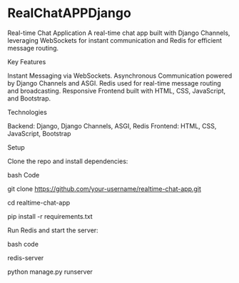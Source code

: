 # RealChatAPPDjango
Real-time Chat Application A real-time chat app built with Django Channels, leveraging WebSockets for instant communication and Redis for efficient message routing.

Key Features

Instant Messaging via WebSockets. Asynchronous Communication powered by Django Channels and ASGI. Redis used for real-time message routing and broadcasting. Responsive Frontend built with HTML, CSS, JavaScript, and Bootstrap.

Technologies

Backend: Django, Django Channels, ASGI, Redis Frontend: HTML, CSS, JavaScript, Bootstrap

Setup

Clone the repo and install dependencies:

bash Code

git clone https://github.com/your-username/realtime-chat-app.git

cd realtime-chat-app

pip install -r requirements.txt

Run Redis and start the server:

bash code

redis-server

python manage.py runserver

